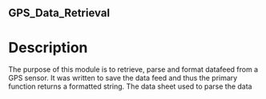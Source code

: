 ## GPS_Data_Retrieval

# Description
 
 The purpose of this module is to retrieve, parse and format datafeed from a GPS sensor. It was written to save the data feed and thus the primary function returns a formatted string. The data sheet used to parse the data
